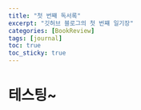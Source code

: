 ```yaml
---
title: "첫 번째 독서록"
excerpt: "깃허브 블로그의 첫 번쨰 일기장"
categories: [BookReview]
tags: [journal]
toc: true
toc_sticky: true
---
```


# 테스팅~